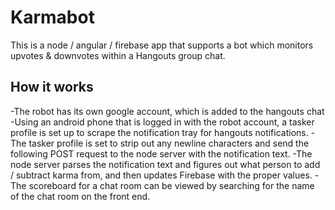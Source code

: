 # Karmabot

This is a node / angular / firebase app that supports a bot which monitors upvotes & downvotes within a Hangouts group chat.


## How it works

-The robot has its own google account, which is added to the hangouts chat
-Using an android phone that is logged in with the robot account, a tasker profile is set up to scrape the notification tray for hangouts notifications.
-The tasker profile is set to strip out any newline characters and send the following POST request to the node server with the notification text.
-The node server parses the notification text and figures out what person to add / subtract karma from, and then updates Firebase with the proper values.
-The scoreboard for a chat room can be viewed by searching for the name of the chat room on the front end.
